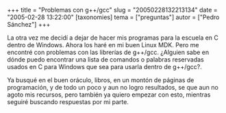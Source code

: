 +++
title = "Problemas con g++/gcc"
slug = "20050228132213134"
date = "2005-02-28 13:22:00"
[taxonomies]
tema = ["preguntas"]
autor = ["Pedro Sánchez"]
+++

La otra vez me decidí a dejar de hacer mis programas para la escuela en
C dentro de Windows. Ahora los haré en mi buen Linux MDK. Pero me
encontré con problemas con las librerías de g++/gcc. ¿Alguien sabe en
dónde puedo encontrar una lista de comandos o palabras reservadas usados
en C para Windows que sea para usarla dentro de g++/gcc?.

Ya busqué en el buen oráculo, libros, en un montón de páginas de
programación, y de todo un poco y aun no logro resultados, se que aun no
agoto mis recursos, pero también ya quiero empezar con esto, mientras
seguiré buscando respuestas por mi parte.


